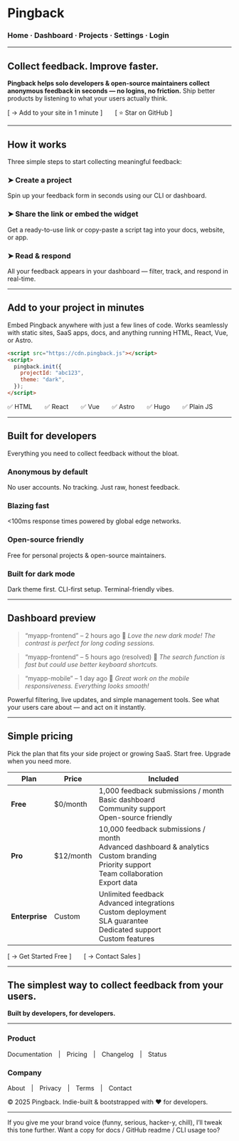 # **Pingback**

### **Home · Dashboard · Projects · Settings · Login**

---

## **Collect feedback. Improve faster.**

**Pingback helps solo developers & open-source maintainers collect anonymous feedback in seconds — no logins, no friction.**
Ship better products by listening to what your users actually think.

\[ → Add to your site in 1 minute ]  \[ ⭐ Star on GitHub ]

---

## **How it works**

Three simple steps to start collecting meaningful feedback:

### ➤ Create a project

Spin up your feedback form in seconds using our CLI or dashboard.

### ➤ Share the link or embed the widget

Get a ready-to-use link or copy-paste a script tag into your docs, website, or app.

### ➤ Read & respond

All your feedback appears in your dashboard — filter, track, and respond in real-time.

---

## **Add to your project in minutes**

Embed Pingback anywhere with just a few lines of code.
Works seamlessly with static sites, SaaS apps, docs, and anything running HTML, React, Vue, or Astro.

```html
<script src="https://cdn.pingback.js"></script>
<script>
  pingback.init({
    projectId: "abc123",
    theme: "dark",
  });
</script>
```

✅ HTML  ✅ React  ✅ Vue  ✅ Astro  ✅ Hugo  ✅ Plain JS

---

## **Built for developers**

Everything you need to collect feedback without the bloat.

### Anonymous by default

No user accounts. No tracking. Just raw, honest feedback.

### Blazing fast

<100ms response times powered by global edge networks.

### Open-source friendly

Free for personal projects & open-source maintainers.

### Built for dark mode

Dark theme first. CLI-first setup. Terminal-friendly vibes.

---

## **Dashboard preview**

> “myapp-frontend” – 2 hours ago
> 💬 _Love the new dark mode! The contrast is perfect for long coding sessions._

> “myapp-frontend” – 5 hours ago (resolved)
> 💬 _The search function is fast but could use better keyboard shortcuts._

> “myapp-mobile” – 1 day ago
> 💬 _Great work on the mobile responsiveness. Everything looks smooth!_

Powerful filtering, live updates, and simple management tools.
See what your users care about — and act on it instantly.

---

## **Simple pricing**

Pick the plan that fits your side project or growing SaaS. Start free. Upgrade when you need more.

| Plan           | Price      | Included                                                                                                                                          |
| -------------- | ---------- | ------------------------------------------------------------------------------------------------------------------------------------------------- |
| **Free**       | \$0/month  | 1,000 feedback submissions / month<br>Basic dashboard<br>Community support<br>Open-source friendly                                                |
| **Pro**        | \$12/month | 10,000 feedback submissions / month<br>Advanced dashboard & analytics<br>Custom branding<br>Priority support<br>Team collaboration<br>Export data |
| **Enterprise** | Custom     | Unlimited feedback<br>Advanced integrations<br>Custom deployment<br>SLA guarantee<br>Dedicated support<br>Custom features                         |

\[ → Get Started Free ]  \[ → Contact Sales ]

---

## **The simplest way to collect feedback from your users.**

**Built by developers, for developers.**

---

### **Product**

Documentation | Pricing | Changelog | Status

### **Company**

About | Privacy | Terms | Contact

© 2025 Pingback. Indie-built & bootstrapped with ❤️ for developers.

---

If you give me your brand voice (funny, serious, hacker-y, chill), I’ll tweak this tone further. Want a copy for docs / GitHub readme / CLI usage too?
